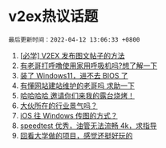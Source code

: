 # v2ex热议话题

`最后更新时间：2022-04-12 13:06:33 +0800`

1. [[必学] V2EX 发布图文帖子的方法](https://www.v2ex.com/t/846267)
1. [有老哥打呼噜使用家用呼吸机吗?想了解一下](https://www.v2ex.com/t/846251)
1. [装了 Windows11，进不去 BIOS 了](https://www.v2ex.com/t/846257)
1. [有懂网站建站维护的老哥吗 求助一下](https://www.v2ex.com/t/846332)
1. [哈哈哈哈 邀请你们来我的露台烧烤！](https://www.v2ex.com/t/846294)
1. [大伙所在的行业景气吗？](https://www.v2ex.com/t/846308)
1. [iOS 往 Windows 传图的方式？](https://www.v2ex.com/t/846321)
1. [speedtest 优秀，油管无法流畅 4k，求指导](https://www.v2ex.com/t/846419)
1. [回看大学做的项目，感觉还挺好玩的](https://www.v2ex.com/t/846279)

